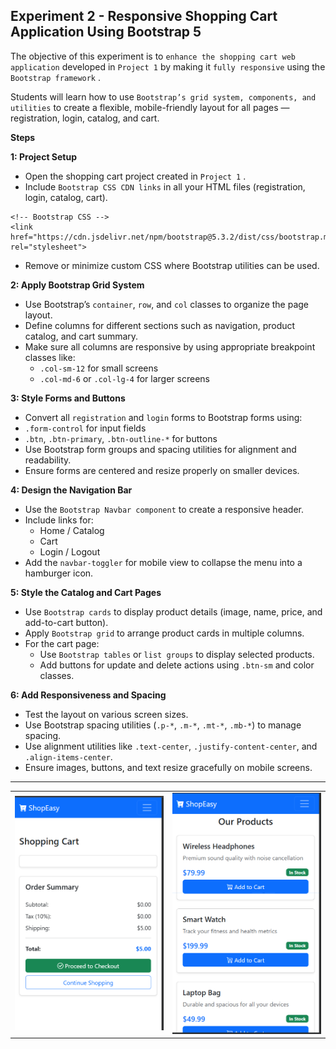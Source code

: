 ## **Experiment 2 - Responsive Shopping Cart Application Using Bootstrap 5**

The objective of this experiment is to `enhance the shopping cart web application` developed in `Project 1` by making it `fully responsive` using the  `Bootstrap framework` .

Students will learn how to use `Bootstrap’s grid system, components, and utilities` to create a flexible, mobile-friendly layout for all pages — registration, login, catalog, and cart.

**Steps**

**1: Project Setup**

* Open the shopping cart project created in  `Project 1` .
* Include `Bootstrap CSS CDN links` in all your HTML files (registration, login, catalog, cart).

```
<!-- Bootstrap CSS -->
<link href="https://cdn.jsdelivr.net/npm/bootstrap@5.3.2/dist/css/bootstrap.min.css" rel="stylesheet">
```

* Remove or minimize custom CSS where Bootstrap utilities can be used.

**2: Apply Bootstrap Grid System**

* Use Bootstrap’s `container`, `row`, and `col` classes to organize the page layout.
* Define columns for different sections such as navigation, product catalog, and cart summary.
* Make sure all columns are responsive by using appropriate breakpoint classes like:
   * `.col-sm-12` for small screens
   * `.col-md-6` or `.col-lg-4` for larger screens

**3: Style Forms and Buttons**

* Convert all `registration` and `login` forms to Bootstrap forms using:
 * `.form-control` for input fields
 * `.btn`, `.btn-primary`, `.btn-outline-*` for buttons
* Use Bootstrap form groups and spacing utilities for alignment and readability.
* Ensure forms are centered and resize properly on smaller devices.

**4: Design the Navigation Bar**

* Use the `Bootstrap Navbar component` to create a responsive header.
* Include links for:
   * Home / Catalog
   * Cart
   * Login / Logout
* Add the `navbar-toggler` for mobile view to collapse the menu into a hamburger icon.

**5: Style the Catalog and Cart Pages**

* Use `Bootstrap cards` to display product details (image, name, price, and add-to-cart button).
* Apply `Bootstrap grid` to arrange product cards in multiple columns.
* For the cart page:
   * Use `Bootstrap tables` or `list groups` to display selected products.
   * Add buttons for update and delete actions using `.btn-sm` and color classes.

**6: Add Responsiveness and Spacing**

* Test the layout on various screen sizes.
* Use Bootstrap spacing utilities (`.p-*`, `.m-*`, `.mt-*`, `.mb-*`) to manage spacing.
* Use alignment utilities like `.text-center`, `.justify-content-center`, and `.align-items-center`.
* Ensure images, buttons, and text resize gracefully on mobile screens.

---


<table>
  <tr>
    <td><img src="image/ReadMe/1761049348731.png" alt="Desktop View" width="300"></td>
    <td><img src="image/ReadMe/1761049322691.png" alt="Mobile View" width="300"></td>
  </tr>
</table>
